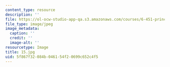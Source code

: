 ```yaml
---
content_type: resource
description: ''
file: https://ol-ocw-studio-app-qa.s3.amazonaws.com/courses/6-451-principles-of-digital-communication-ii-spring-2005/5f867f32084b046154f20699c652c4f5_15.jpg
file_type: image/jpeg
image_metadata:
  caption: ''
  credit: ''
  image-alt: ''
resourcetype: Image
title: 15.jpg
uid: 5f867f32-084b-0461-54f2-0699c652c4f5
---
```


